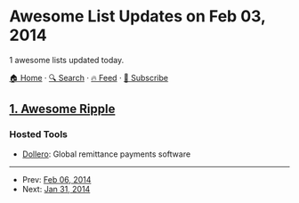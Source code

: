 # Awesome List Updates on Feb 03, 2014

1 awesome lists updated today.

[🏠 Home](/README.md) · [🔍 Search](https://test.trackawesomelist.com/search/) · [🔥 Feed](https://test.trackawesomelist.com/feed.xml) · [📮 Subscribe](https://trackawesomelist.us17.list-manage.com/subscribe?u=d2f0117aa829c83a63ec63c2f&id=36a103854c)



## [1. Awesome Ripple](/content/vhpoet/awesome-ripple/README.md)

### Hosted Tools

*   [Dollero](http://dollero.com/): Global remittance payments software

---

- Prev: [Feb 06, 2014](/content/2014/02/06/README.md)
- Next: [Jan 31, 2014](/content/2014/01/31/README.md)